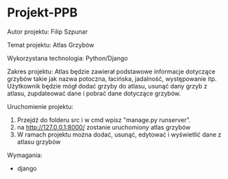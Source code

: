 # Projekt-PPB

Autor projektu: Filip Szpunar

Temat projektu: Atlas Grzybów

Wykorzystana technologia: Python/Django

Zakres projektu:
Atlas będzie zawierał podstawowe informacje dotyczące grzybów takie jak nazwa potoczna, łacińska, jadalność, występowanie itp.
Użytkownik będzie mógł dodać grzyby do atlasu, usunąć dany grzyb z atlasu, zupdateować dane i pobrać dane dotyczące grzybów.

Uruchomienie projektu: 

1. Przejdź do folderu src i w  cmd wpisz "manage.py runserver".
2. na http://127.0.0.1:8000/ zostanie uruchomiony atlas grzybów
3. W ramach projektu można dodać, usunąć, edytować i wyświetlić dane z atlasu grzybów

Wymagania:
- django


